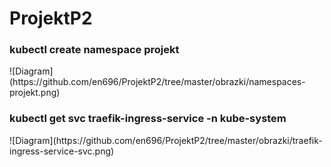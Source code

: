 # ProjektP2

<h3>kubectl create namespace projekt</h3>
![Diagram](https://github.com/en696/ProjektP2/tree/master/obrazki/namespaces-projekt.png)
<h3>kubectl get svc traefik-ingress-service -n kube-system</h3>
![Diagram](https://github.com/en696/ProjektP2/tree/master/obrazki/traefik-ingress-service-svc.png)

